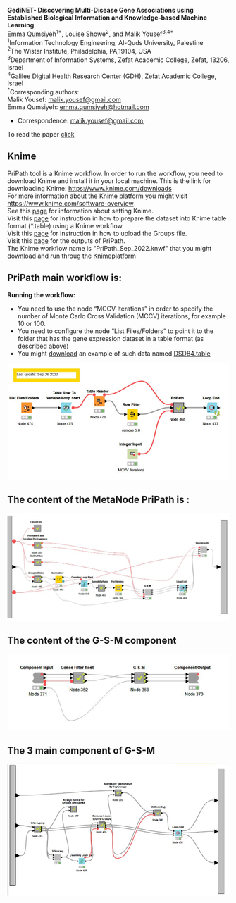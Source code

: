 **GediNET- Discovering Multi-Disease Gene Associations using Established Biological Information and Knowledge-based Machine Learning**<br>
Emma Qumsiyeh<sup>1*</sup>, Louise Showe<sup>2</sup>, and Malik Yousef<sup>3,4*</sup><br>
<sup>1</sup>Information Technology Engineering, Al-Quds University, Palestine<br>
<sup>2</sup>The Wistar Institute, Philadelphia, PA,19104, USA<br>
<sup>3</sup>Department of Information Systems, Zefat Academic College, Zefat, 13206, Israel<br>
<sup>4</sup>Galilee Digital Health Research Center (GDH), Zefat Academic College, Israel<br>
<sup>*</sup>Corresponding authors:<br>
Malik Yousef: malik.yousef@gmail.com<br>
Emma Qumsiyeh: emma.qumsiyeh@hotmail.com<br>


*	Correspondence: malik.yousef@gmail.com;

To read the paper [click](https://www.researchsquare.com/article/rs-1643219/v1.pdf)
<br>
## Knime ##
PriPath tool is a Knime workflow. In order to run the workflow, you need to download Knime and install it in your local machine.
This is the link for downloading Knime: https://www.knime.com/downloads<br>
For more information about the Knime platform you might visit https://www.knime.com/software-overview <br>
See this [page](pages/SettingsKnime.md) for information about setting Knime.
<br>
Visit this [page](https://github.com/malikyousef/PriPath/blob/main/pages/TableFormat.md) for instruction in how to prepare the dataset into Knime table format (*.table) using a Knime workflow
<br>
Visit this [page](https://github.com/malikyousef/PriPath/blob/main/pages/GroupingFile.md) for instruction in how to upload the Groups file.  
Visit this [page](https://github.com/malikyousef/PriPath/blob/main/pages/outputs.md) for the outputs of PriPath.
<br> 
The Knime workflow name is "PriPath_Sep_2022.knwf" that you might [download](PriPath_Sep_2022.knwf) and run throug the [Knime](https://www.knime.com/)platform

## PriPath main workflow is: ##

**Running the workflow:**

- You need to use the node “MCCV Iterations” in order to specify the number of Monte Carlo Cross Validation (MCCV) iterations, for example 10 or 100.
- You need to configure the node “List Files/Folders” to point it to the folder that has the gene expression dataset in a table format (as described above)
- You might [download](GDS4824.table) an example of such data named [DSD84.table](GDS4824.table)

![alt text](https://github.com/malikyousef/PriPath/blob/main/images/PriPath_main.PNG?raw=true)


 
 ## The content of the MetaNode PriPath is : ##
 
![alt text](https://github.com/malikyousef/PriPath/blob/main/images/PripPath_MetaNode.JPG?raw=true)

 ## The content of the G-S-M component ##
 
 ![alt text](https://github.com/malikyousef/PriPath/blob/main/images/Ttest_and_GSM.JPG?raw=true)

## The 3 main component of G-S-M ##
 ![alt text](https://github.com/malikyousef/PriPath/blob/main/images/G-S-M_all_steps.JPG?raw=true)
